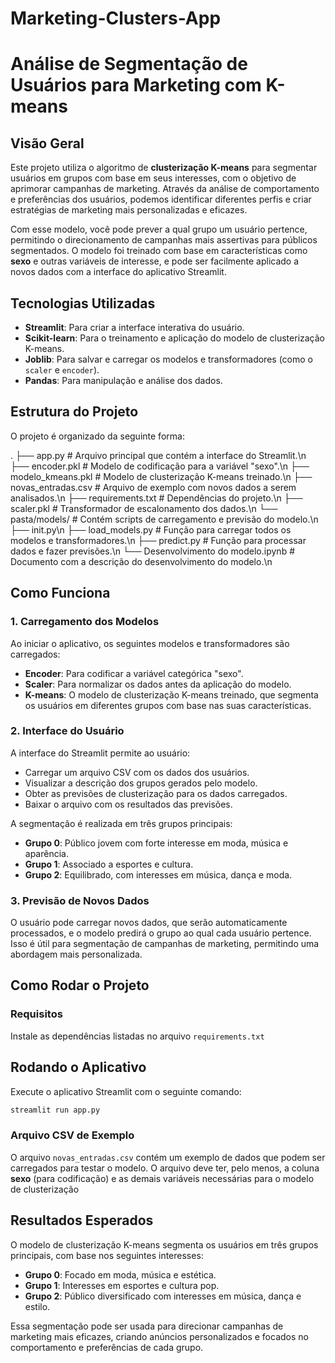 # Marketing-Clusters-App

# Análise de Segmentação de Usuários para Marketing com K-means

## Visão Geral

Este projeto utiliza o algoritmo de **clusterização K-means** para segmentar usuários em grupos com base em seus interesses, com o objetivo de aprimorar campanhas de marketing. Através da análise de comportamento e preferências dos usuários, podemos identificar diferentes perfis e criar estratégias de marketing mais personalizadas e eficazes.

Com esse modelo, você pode prever a qual grupo um usuário pertence, permitindo o direcionamento de campanhas mais assertivas para públicos segmentados. O modelo foi treinado com base em características como **sexo** e outras variáveis de interesse, e pode ser facilmente aplicado a novos dados com a interface do aplicativo Streamlit.

## Tecnologias Utilizadas

- **Streamlit**: Para criar a interface interativa do usuário.
- **Scikit-learn**: Para o treinamento e aplicação do modelo de clusterização K-means.
- **Joblib**: Para salvar e carregar os modelos e transformadores (como o `scaler` e `encoder`).
- **Pandas**: Para manipulação e análise dos dados.

## Estrutura do Projeto

O projeto é organizado da seguinte forma:

.
├── app.py # Arquivo principal que contém a interface do Streamlit.\n
├── encoder.pkl # Modelo de codificação para a variável "sexo".\n
├── modelo_kmeans.pkl # Modelo de clusterização K-means treinado.\n
├── novas_entradas.csv # Arquivo de exemplo com novos dados a serem analisados.\n
├── requirements.txt # Dependências do projeto.\n
├── scaler.pkl # Transformador de escalonamento dos dados.\n
└── pasta/models/ # Contém scripts de carregamento e previsão do modelo.\n
├── init.py\n
├── load_models.py # Função para carregar todos os modelos e transformadores.\n
├── predict.py # Função para processar dados e fazer previsões.\n
└── Desenvolvimento do modelo.ipynb # Documento com a descrição do desenvolvimento do modelo.\n


## Como Funciona

### 1. Carregamento dos Modelos

Ao iniciar o aplicativo, os seguintes modelos e transformadores são carregados:

- **Encoder**: Para codificar a variável categórica "sexo".
- **Scaler**: Para normalizar os dados antes da aplicação do modelo.
- **K-means**: O modelo de clusterização K-means treinado, que segmenta os usuários em diferentes grupos com base nas suas características.

### 2. Interface do Usuário

A interface do Streamlit permite ao usuário:

- Carregar um arquivo CSV com os dados dos usuários.
- Visualizar a descrição dos grupos gerados pelo modelo.
- Obter as previsões de clusterização para os dados carregados.
- Baixar o arquivo com os resultados das previsões.

A segmentação é realizada em três grupos principais:

- **Grupo 0**: Público jovem com forte interesse em moda, música e aparência.
- **Grupo 1**: Associado a esportes e cultura.
- **Grupo 2**: Equilibrado, com interesses em música, dança e moda.

### 3. Previsão de Novos Dados

O usuário pode carregar novos dados, que serão automaticamente processados, e o modelo predirá o grupo ao qual cada usuário pertence. Isso é útil para segmentação de campanhas de marketing, permitindo uma abordagem mais personalizada.

## Como Rodar o Projeto

### Requisitos

Instale as dependências listadas no arquivo `requirements.txt`

## Rodando o Aplicativo

Execute o aplicativo Streamlit com o seguinte comando:

```bash
streamlit run app.py
```

### Arquivo CSV de Exemplo

O arquivo `novas_entradas.csv` contém um exemplo de dados que podem ser carregados para testar o modelo. O arquivo deve ter, pelo menos, a coluna **sexo** (para codificação) e as demais variáveis necessárias para o modelo de clusterização

## Resultados Esperados

O modelo de clusterização K-means segmenta os usuários em três grupos principais, com base nos seguintes interesses:

- **Grupo 0**: Focado em moda, música e estética.
- **Grupo 1**: Interesses em esportes e cultura pop.
- **Grupo 2**: Público diversificado com interesses em música, dança e estilo.

Essa segmentação pode ser usada para direcionar campanhas de marketing mais eficazes, criando anúncios personalizados e focados no comportamento e preferências de cada grupo.

